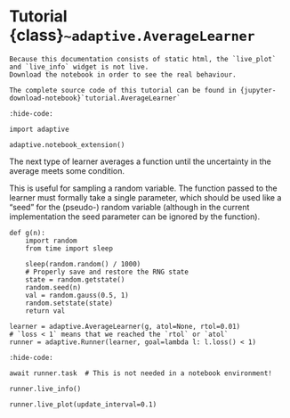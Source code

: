 # Tutorial {class}`~adaptive.AverageLearner`

```{note}
Because this documentation consists of static html, the `live_plot` and `live_info` widget is not live.
Download the notebook in order to see the real behaviour.
```

```{seealso}
The complete source code of this tutorial can be found in {jupyter-download-notebook}`tutorial.AverageLearner`
```

```{jupyter-execute}
:hide-code:

import adaptive

adaptive.notebook_extension()
```

The next type of learner averages a function until the uncertainty in the average meets some condition.

This is useful for sampling a random variable.
The function passed to the learner must formally take a single parameter, which should be used like a “seed” for the (pseudo-) random variable (although in the current implementation the seed parameter can be ignored by the function).

```{jupyter-execute}
def g(n):
    import random
    from time import sleep

    sleep(random.random() / 1000)
    # Properly save and restore the RNG state
    state = random.getstate()
    random.seed(n)
    val = random.gauss(0.5, 1)
    random.setstate(state)
    return val
```

```{jupyter-execute}
learner = adaptive.AverageLearner(g, atol=None, rtol=0.01)
# `loss < 1` means that we reached the `rtol` or `atol`
runner = adaptive.Runner(learner, goal=lambda l: l.loss() < 1)
```

```{jupyter-execute}
:hide-code:

await runner.task  # This is not needed in a notebook environment!
```

```{jupyter-execute}
runner.live_info()
```

```{jupyter-execute}
runner.live_plot(update_interval=0.1)
```
